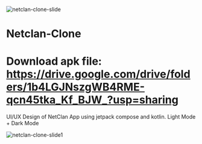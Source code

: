 ![netclan-clone-slide](https://github.com/harshjoshi004/Netclan-Clone/assets/138373025/8f495461-cd6b-4e25-8837-4b659980d8c1)

# Netclan-Clone
# Download apk file: https://drive.google.com/drive/folders/1b4LGJNszgWB4RME-qcn45tka_Kf_BJW_?usp=sharing
 UI/UX Design of NetClan App using jetpack compose and kotlin.
 Light Mode + Dark Mode
 
![netclan-clone-slide1](https://github.com/harshjoshi004/Netclan-Clone/assets/138373025/49439bcb-f8cb-42dc-b115-b4dab9ce235f)
